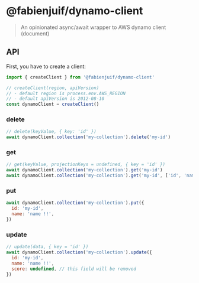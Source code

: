 # @fabienjuif/dynamo-client

> An opinionated async/await wrapper to AWS dynamo client (document)

## API

First, you have to create a client:

```js
import { createClient } from '@fabienjuif/dynamo-client'

// createClient(region, apiVersion)
// - default region is process.env.AWS_REGION
// - default apiVersion is 2012-08-10
const dynamoClient = createClient()
```

### delete

```js
// delete(keyValue, { key: 'id' })
await dynamoClient.collection('my-collection').delete('my-id')
```

### get

```js
// get(keyValue, projectionKeys = undefined, { key = 'id' })
await dynamoClient.collection('my-collection').get('my-id')
await dynamoClient.collection('my-collection').get('my-id', ['id', 'name'])
```

### put

```js
await dynamoClient.collection('my-collection').put({
  id: 'my-id',
  name: 'name !!',
})
```

### update

```js
// update(data, { key = 'id' })
await dynamoClient.collection('my-collection').update({
  id: 'my-id',
  name: 'name !!',
  score: undefined, // this field will be removed
})
```
